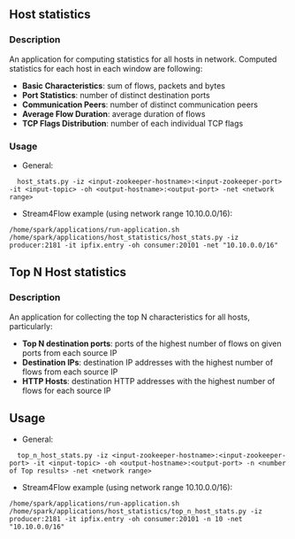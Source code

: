 ## Host statistics

### Description
An application for computing statistics for all hosts in network. Computed statistics for each host in each window are following:
- **Basic Characteristics**: sum of flows, packets and bytes
- **Port Statistics**: number of distinct destination ports
- **Communication Peers**: number of distinct communication peers
- **Average Flow Duration**: average duration of flows
- **TCP Flags Distribution**: number of each individual TCP flags 

### Usage
- General:
 
`  host_stats.py -iz <input-zookeeper-hostname>:<input-zookeeper-port> -it <input-topic> -oh <output-hostname>:<output-port> -net <network range>`

- Stream4Flow example (using network range 10.10.0.0/16):

`/home/spark/applications/run-application.sh /home/spark/applications/host_statistics/host_stats.py -iz producer:2181 -it ipfix.entry -oh consumer:20101 -net "10.10.0.0/16"`

## Top N Host statistics

### Description
An application for collecting the top N characteristics for all hosts, particularly:

- **Top N destination ports**: ports of the highest number of flows on given ports from each source IP
- **Destination IPs**: destination IP addresses with the highest number of flows from each source IP
- **HTTP Hosts**: destination HTTP addresses with the highest number of flows for each source IP

## Usage
- General:

`  top_n_host_stats.py -iz <input-zookeeper-hostname>:<input-zookeeper-port> -it <input-topic> -oh <output-hostname>:<output-port> -n <number of Top results> -net <network range>`

- Stream4Flow example (using network range 10.10.0.0/16):

`/home/spark/applications/run-application.sh /home/spark/applications/host_statistics/top_n_host_stats.py -iz producer:2181 -it ipfix.entry -oh consumer:20101 -n 10 -net "10.10.0.0/16"`
